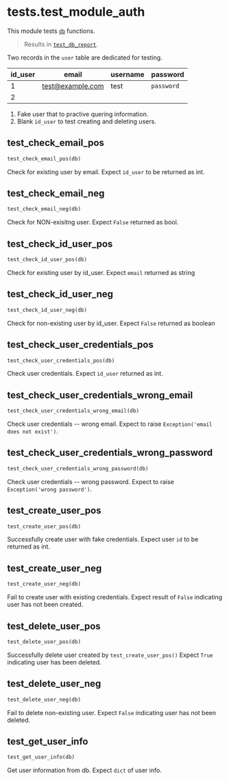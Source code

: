 # tests.test_module_auth

This module tests [`db`](db.md) functions.

> Results in [`test_db_report`](test_db_report.html).

Two records in the `user` table are dedicated for testing.

| id_user | email            | username | password   |
|---------|------------------|----------|------------|
| 1       | test@example.com | test     | `password` |
| 2       |                  |          |            |

1. Fake user that to practive quering information.
2. Blank `id_user` to test creating and deleting users.

## test_check_email_pos
```python
test_check_email_pos(db)
```

Check for existing user by email.
Expect `id_user` to be returned as int.

## test_check_email_neg
```python
test_check_email_neg(db)
```

Check for NON-exisitng user.
Expect `False` returned as bool.

## test_check_id_user_pos
```python
test_check_id_user_pos(db)
```

Check for existing user by id_user.
Expect `email` returned as string

## test_check_id_user_neg
```python
test_check_id_user_neg(db)
```

Check for non-existing user by id_user.
Expect `False` returned as boolean

## test_check_user_credentials_pos
```python
test_check_user_credentials_pos(db)
```

Check user credentials.
Expect `id_user` returned as int.

## test_check_user_credentials_wrong_email
```python
test_check_user_credentials_wrong_email(db)
```

Check user credentials -- wrong email.
Expect to raise `Exception('email does not exist')`.

## test_check_user_credentials_wrong_password
```python
test_check_user_credentials_wrong_password(db)
```

Check user credentials -- wrong password.
Expect to raise `Exception('wrong password')`.

## test_create_user_pos
```python
test_create_user_pos(db)
```

Successfully create user with fake credentials.
Expect user `id` to be returned as int.

## test_create_user_neg
```python
test_create_user_neg(db)
```

Fail to create user with existing credentials.
Expect result of `False` indicating user has not been created.

## test_delete_user_pos
```python
test_delete_user_pos(db)
```

Successfully delete user created by `test_create_user_pos()`
Expect `True` indicating user has been deleted.

## test_delete_user_neg
```python
test_delete_user_neg(db)
```

Fail to delete non-existing user.
Expect `False` indicating user has not been deleted.

## test_get_user_info
```python
test_get_user_info(db)
```

Get user information from db.
Expect `dict` of user info.

